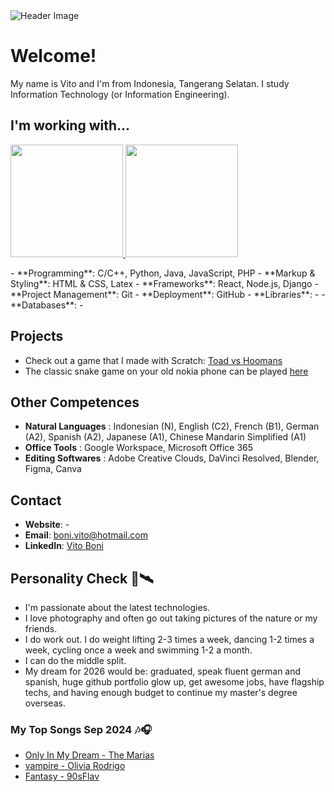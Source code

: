 <img src="https://github.com/vito-boni/vito-boni/blob/main/cutestuff/vito_intro.gif" alt="Header Image">

# Welcome!
My name is Vito and I'm from Indonesia, Tangerang Selatan. I study Information Technology (or Information Engineering). 

## I'm working with...
<p align="left">
<a href="https://github.com/vito-boni">
  <img height="180em" src="https://github-readme-stats-eight-theta.vercel.app/api?username=vito-boni&show_icons=true&theme=algolia&include_all_commits=true&count_private=true"/>
  <img height="180em" src="https://github-readme-stats-eight-theta.vercel.app/api/top-langs/?username=vito-boni&layout=compact&langs_count=8&theme=algolia"/>
</a>
</p>
- **Programming**: C/C++, Python, Java, JavaScript, PHP
- **Markup & Styling**: HTML & CSS, Latex
- **Frameworks**: React, Node.js, Django
- **Project Management**: Git
- **Deployment**: GitHub
- **Libraries**: -
- **Databases**: -

## Projects
- Check out a game that I made with Scratch: [Toad vs Hoomans](https://scratch.mit.edu/projects/944565585/)
- The classic snake game on your old nokia phone can be played [here]()

## Other Competences
- **Natural Languages**  : Indonesian (N), English (C2), French (B1), German (A2), Spanish (A2), Japanese (A1), Chinese Mandarin Simplified (A1)
- **Office Tools**       : Google Workspace, Microsoft Office 365
- **Editing Softwares**  : Adobe Creative Clouds, DaVinci Resolved, Blender, Figma, Canva

## Contact
- **Website**: -
- **Email**: boni.vito@hotmail.com
- **LinkedIn**: [Vito Boni](https://linkedin.com/in/vito-boni)

## Personality Check 🚀🛰️
- I'm passionate about the latest technologies.
- I love photography and often go out taking pictures of the nature or my friends.
- I do work out. I do weight lifting 2-3 times a week, dancing 1-2 times a week, cycling once a week and swimming 1-2 a month.
- I can do the middle split.
- My dream for 2026 would be: graduated, speak fluent german and spanish, huge github portfolio glow up, get awesome jobs, have flagship techs, and having enough budget to continue my master's degree overseas.

### My Top Songs Sep 2024 🎶🎧
- [Only In My Dream - The Marias](https://music.youtube.com/watch?v=HnXzzTIFu_U&si=fZkBErNwpeh_A-2d)
- [vampire - Olivia Rodrigo](https://music.youtube.com/watch?v=aHmg0jsmNhg&si=pWB72g2A3cT3S8iu)
- [Fantasy - 90sFlav](https://music.youtube.com/watch?v=GjpOoVlZtao&si=0a8SQxjwVXb5gjJ9)
